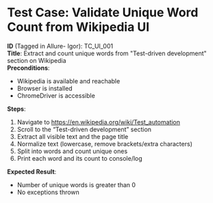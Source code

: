 # Test Case: Validate Unique Word Count from Wikipedia UI

**ID** (Tagged in Allure- Igor): TC_UI_001  
**Title**: Extract and count unique words from "Test-driven development" section on Wikipedia  
**Preconditions**:  
- Wikipedia is available and reachable  
- Browser is installed  
- ChromeDriver is accessible  

**Steps**:
1. Navigate to https://en.wikipedia.org/wiki/Test_automation  
2. Scroll to the “Test-driven development” section  
3. Extract all visible text and the page title  
4. Normalize text (lowercase, remove brackets/extra characters)  
5. Split into words and count unique ones  
6. Print each word and its count to console/log

**Expected Result**:
- Number of unique words is greater than 0  
- No exceptions thrown
